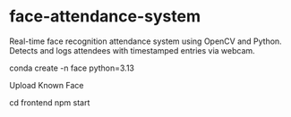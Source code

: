 # face-attendance-system
Real-time face recognition attendance system using OpenCV and Python. Detects and logs attendees with timestamped entries via webcam.

conda create -n face python=3.13

Upload Known Face

cd frontend
npm start